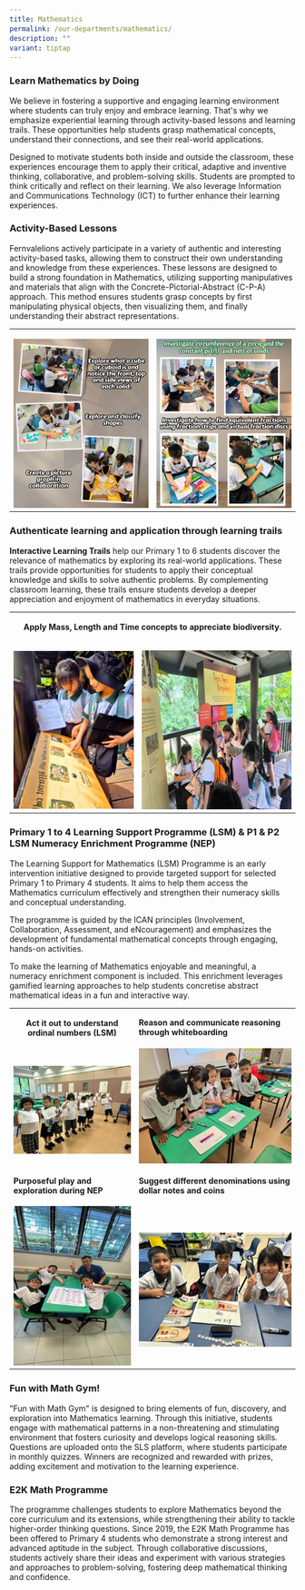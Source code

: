 ```yaml
---
title: Mathematics
permalink: /our-departments/mathematics/
description: ""
variant: tiptap
---
```

<h3><strong>Learn Mathematics by Doing</strong></h3>
<p>We believe in fostering a supportive and engaging learning environment
where students can truly enjoy and embrace learning. That's why we emphasize
experiential learning through activity-based lessons and learning trails.
These opportunities help students grasp mathematical concepts, understand
their connections, and see their real-world applications.</p>
<p>Designed to motivate students both inside and outside the classroom, these
experiences encourage them to apply their critical, adaptive and inventive
thinking, collaborative, and problem-solving skills. Students are prompted
to think critically and reflect on their learning. We also leverage Information
and Communications Technology (ICT) to further enhance their learning experiences.</p>
<h3><strong>Activity-Based Lessons</strong></h3>
<p>Fernvalelions actively participate in a variety of authentic and interesting
activity-based tasks, allowing them to construct their own understanding
and knowledge from these experiences. These lessons are designed to build
a strong foundation in Mathematics, utilizing supporting manipulatives
and materials that align with the Concrete-Pictorial-Abstract (C-P-A) approach.
This method ensures students grasp concepts by first manipulating physical
objects, then visualizing them, and finally understanding their abstract
representations.</p>
<table style="minWidth: 50px">
<colgroup>
<col>
<col>
</colgroup>
<tbody>
<tr>
<th rowspan="1" colspan="1">
<p></p>
<div class="isomer-image-wrapper">
<img style="width: 100%" height="auto" width="100%" alt="" src="/images/Our departments/Mathematics/picture_graph.jpg">
</div>
</th>
<th rowspan="1" colspan="1">
<p></p>
<div class="isomer-image-wrapper">
<img style="width: 100%" height="auto" width="100%" alt="" src="/images/Our departments/Mathematics/fraction.jpg">
</div>
</th>
</tr>
</tbody>
</table>
<p></p>
<h3><strong>Authenticate learning and application through learning trails</strong></h3>
<p><strong>Interactive Learning Trails</strong> help our Primary 1 to 6 students
discover the relevance of mathematics by exploring its real-world applications.
These trails provide opportunities for students to apply their conceptual
knowledge and skills to solve authentic problems. By complementing classroom
learning, these trails ensure students develop a deeper appreciation and
enjoyment of mathematics in everyday situations.
<br>
</p>
<table style="minWidth: 50px">
<colgroup>
<col>
<col>
</colgroup>
<tbody>
<tr>
<th rowspan="1" colspan="2">
<p>Apply Mass, Length and Time concepts to appreciate biodiversity.</p>
</th>
</tr>
<tr>
<td rowspan="1" colspan="1">
<p></p>
<div class="isomer-image-wrapper">
<img style="width: 100%" height="auto" width="100%" alt="" src="/images/Our departments/Mathematics/trail_2.jpg">
</div>
</td>
<td rowspan="1" colspan="1">
<p></p>
<div class="isomer-image-wrapper">
<img style="width: 100%" height="auto" width="100%" alt="" src="/images/Our departments/Mathematics/trail_1.jpg">
</div>
</td>
</tr>
</tbody>
</table>
<h3><strong>Primary 1 to 4 Learning Support Programme (LSM) &amp; P1 &amp; P2 LSM Numeracy Enrichment Programme (NEP)</strong></h3>
<p>The Learning Support for Mathematics (LSM) Programme is an early intervention
initiative designed to provide targeted support for selected Primary 1
to Primary 4 students. It aims to help them access the Mathematics curriculum
effectively and strengthen their numeracy skills and conceptual understanding.</p>
<p>The programme is guided by the ICAN principles (Involvement, Collaboration,
Assessment, and eNcouragement) and emphasizes the development of fundamental
mathematical concepts through engaging, hands-on activities.</p>
<p>To make the learning of Mathematics enjoyable and meaningful, a numeracy
enrichment component is included. This enrichment leverages gamified learning
approaches to help students concretise abstract mathematical ideas in a
fun and interactive way.</p>
<table style="minWidth: 50px">
<colgroup>
<col>
<col>
</colgroup>
<tbody>
<tr>
<th rowspan="1" colspan="1">
<p>Act it out to understand ordinal numbers (LSM)</p>
</th>
<td rowspan="1" colspan="1">
<p><strong>Reason and communicate reasoning through whiteboarding</strong>
</p>
</td>
</tr>
<tr>
<td rowspan="1" colspan="1">
<p></p>
<div class="isomer-image-wrapper">
<img style="width: 100%" height="auto" width="100%" alt="" src="/images/Our departments/Mathematics/LSM1.jpg">
</div>
</td>
<td rowspan="1" colspan="1">
<div class="isomer-image-wrapper">
<img style="width: 100%" height="auto" width="100%" alt="" src="/images/Our departments/Mathematics/LSM3.jpg">
</div>
</td>
</tr>
<tr>
<td rowspan="1" colspan="1">
<p><strong>Purposeful play and exploration during NEP</strong>
</p>
</td>
<td rowspan="1" colspan="1">
<p><strong>Suggest different denominations using dollar notes and coins</strong>
</p>
</td>
</tr>
<tr>
<td rowspan="1" colspan="1">
<div class="isomer-image-wrapper">
<img style="width: 100%" height="auto" width="100%" alt="" src="/images/Our departments/Mathematics/LSM6.jpg">
</div>
</td>
<td rowspan="1" colspan="1">
<p></p>
<div class="isomer-image-wrapper">
<img style="width: 100%" height="auto" width="100%" alt="" src="/images/Our departments/Mathematics/LSM4.jpg">
</div>
</td>
</tr>
</tbody>
</table>
<h3>Fun with Math Gym!</h3>
<p>"Fun with Math Gym" is designed to bring elements of fun, discovery, and
exploration into Mathematics learning. Through this initiative, students
engage with mathematical patterns in a non-threatening and stimulating
environment that fosters curiosity and develops logical reasoning skills.
Questions are uploaded onto the SLS platform, where students participate
in monthly quizzes. Winners are recognized and rewarded with prizes, adding
excitement and motivation to the learning experience.
<br>
</p>
<h3>E2K Math Programme</h3>
<p>The programme challenges students to explore Mathematics beyond the core
curriculum and its extensions, while strengthening their ability to tackle
higher-order thinking questions. Since 2019, the E2K Math Programme has
been offered to Primary 4 students who demonstrate a strong interest and
advanced aptitude in the subject. Through collaborative discussions, students
actively share their ideas and experiment with various strategies and approaches
to problem-solving, fostering deep mathematical thinking and confidence.</p>
<p></p>
<p></p>
<h3></h3>
<p></p>